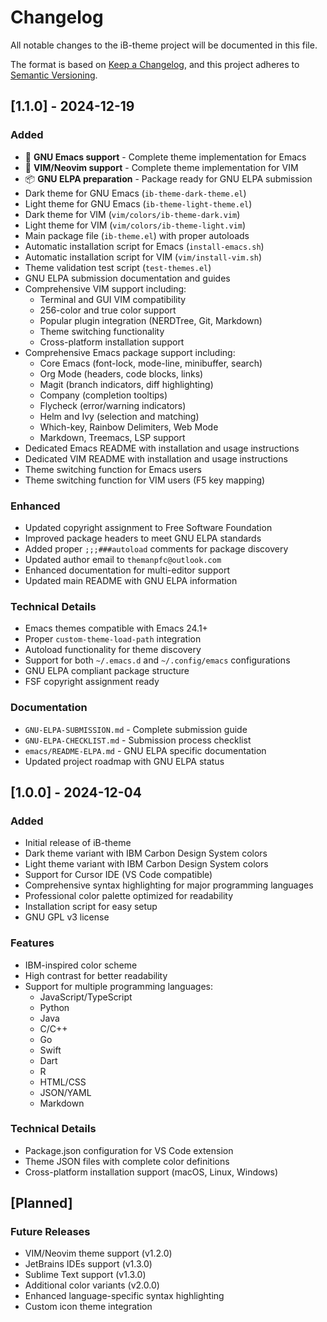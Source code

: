 # Changelog

All notable changes to the iB-theme project will be documented in this file.

The format is based on [Keep a Changelog](https://keepachangelog.com/en/1.0.0/),
and this project adheres to [Semantic Versioning](https://semver.org/spec/v2.0.0.html).

## [1.1.0] - 2024-12-19

### Added
- 🎉 **GNU Emacs support** - Complete theme implementation for Emacs
- 🎉 **VIM/Neovim support** - Complete theme implementation for VIM
- 📦 **GNU ELPA preparation** - Package ready for GNU ELPA submission
- Dark theme for GNU Emacs (`ib-theme-dark-theme.el`)
- Light theme for GNU Emacs (`ib-theme-light-theme.el`)
- Dark theme for VIM (`vim/colors/ib-theme-dark.vim`)
- Light theme for VIM (`vim/colors/ib-theme-light.vim`)
- Main package file (`ib-theme.el`) with proper autoloads
- Automatic installation script for Emacs (`install-emacs.sh`)
- Automatic installation script for VIM (`vim/install-vim.sh`)
- Theme validation test script (`test-themes.el`)
- GNU ELPA submission documentation and guides
- Comprehensive VIM support including:
  - Terminal and GUI VIM compatibility
  - 256-color and true color support
  - Popular plugin integration (NERDTree, Git, Markdown)
  - Theme switching functionality
  - Cross-platform installation support
- Comprehensive Emacs package support including:
  - Core Emacs (font-lock, mode-line, minibuffer, search)
  - Org Mode (headers, code blocks, links)
  - Magit (branch indicators, diff highlighting)
  - Company (completion tooltips)
  - Flycheck (error/warning indicators)
  - Helm and Ivy (selection and matching)
  - Which-key, Rainbow Delimiters, Web Mode
  - Markdown, Treemacs, LSP support
- Dedicated Emacs README with installation and usage instructions
- Dedicated VIM README with installation and usage instructions
- Theme switching function for Emacs users
- Theme switching function for VIM users (F5 key mapping)

### Enhanced
- Updated copyright assignment to Free Software Foundation
- Improved package headers to meet GNU ELPA standards
- Added proper `;;;###autoload` comments for package discovery
- Updated author email to `themanpfc@outlook.com`
- Enhanced documentation for multi-editor support
- Updated main README with GNU ELPA information

### Technical Details
- Emacs themes compatible with Emacs 24.1+
- Proper `custom-theme-load-path` integration
- Autoload functionality for theme discovery
- Support for both `~/.emacs.d` and `~/.config/emacs` configurations
- GNU ELPA compliant package structure
- FSF copyright assignment ready

### Documentation
- `GNU-ELPA-SUBMISSION.md` - Complete submission guide
- `GNU-ELPA-CHECKLIST.md` - Submission process checklist
- `emacs/README-ELPA.md` - GNU ELPA specific documentation
- Updated project roadmap with GNU ELPA status

## [1.0.0] - 2024-12-04

### Added
- Initial release of iB-theme
- Dark theme variant with IBM Carbon Design System colors
- Light theme variant with IBM Carbon Design System colors
- Support for Cursor IDE (VS Code compatible)
- Comprehensive syntax highlighting for major programming languages
- Professional color palette optimized for readability
- Installation script for easy setup
- GNU GPL v3 license

### Features
- IBM-inspired color scheme
- High contrast for better readability
- Support for multiple programming languages:
  - JavaScript/TypeScript
  - Python
  - Java
  - C/C++
  - Go
  - Swift
  - Dart
  - R
  - HTML/CSS
  - JSON/YAML
  - Markdown

### Technical Details
- Package.json configuration for VS Code extension
- Theme JSON files with complete color definitions
- Cross-platform installation support (macOS, Linux, Windows)

## [Planned]

### Future Releases
- VIM/Neovim theme support (v1.2.0)
- JetBrains IDEs support (v1.3.0)
- Sublime Text support (v1.3.0)
- Additional color variants (v2.0.0)
- Enhanced language-specific syntax highlighting
- Custom icon theme integration 